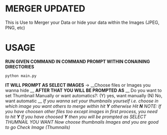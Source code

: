 # MERGER UPDATED
This is Use to Merger your Data or hide your data within the Images (JPEG, PNG, etc)
# USAGE
__RUN GIVEN COMMAND IN COMMAND PROMPT WITHIN CONAINING DIRECTORIES__
````
python main.py
````
__IT WILL PROMPT AS SELECT IMAGES__ -> __Choose files or Images you wanna hide __
__AFTER THAT YOU WILL BE PROMPTED AS__
__
Do you want to set Thumbnail Manually or want automatics?: (Y) yes, want manually (N) No, want automatic
__
_If you wanna set your thumbnails yourself i.e. choose in which image you want others to merge within hit **Y** otherwise Hit **N**_
_NOTE: If you have choosen other files too except images in first process, you need to hit **Y**_
_If you have choosed **Y** then you will be prompted as SELECT THUMNAIL YOU WANT_
_Now choose thumbnails Images and you are good to go Check Image (Thumnails)_
